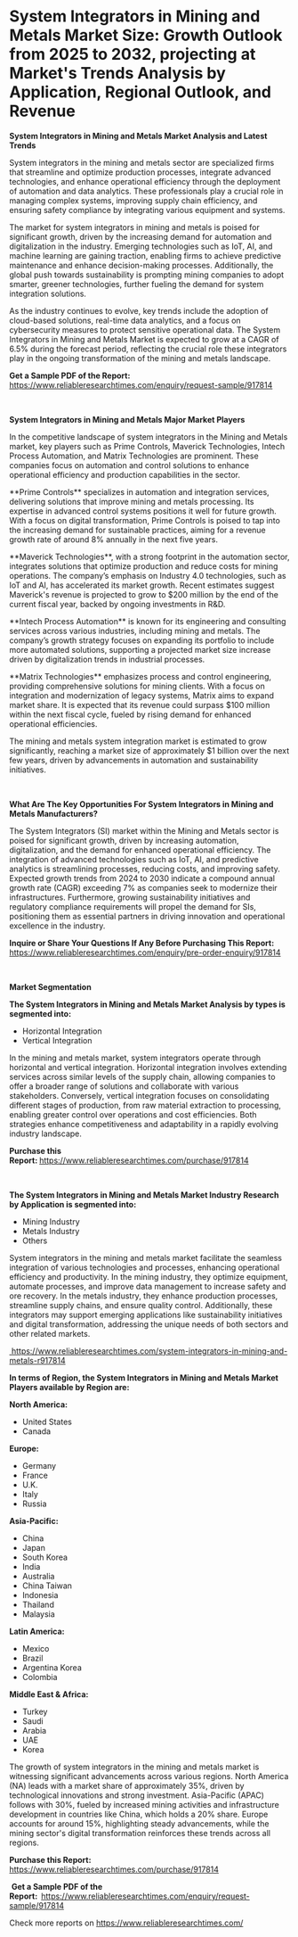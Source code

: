 <p><h1>System Integrators in Mining and Metals Market Size: Growth Outlook from 2025 to 2032, projecting at Market's Trends Analysis by Application, Regional Outlook, and Revenue</h1></p><p><strong>System Integrators in Mining and Metals Market Analysis and Latest Trends</strong></p>
<p><p>System integrators in the mining and metals sector are specialized firms that streamline and optimize production processes, integrate advanced technologies, and enhance operational efficiency through the deployment of automation and data analytics. These professionals play a crucial role in managing complex systems, improving supply chain efficiency, and ensuring safety compliance by integrating various equipment and systems.</p><p>The market for system integrators in mining and metals is poised for significant growth, driven by the increasing demand for automation and digitalization in the industry. Emerging technologies such as IoT, AI, and machine learning are gaining traction, enabling firms to achieve predictive maintenance and enhance decision-making processes. Additionally, the global push towards sustainability is prompting mining companies to adopt smarter, greener technologies, further fueling the demand for system integration solutions.</p><p>As the industry continues to evolve, key trends include the adoption of cloud-based solutions, real-time data analytics, and a focus on cybersecurity measures to protect sensitive operational data. The System Integrators in Mining and Metals Market is expected to grow at a CAGR of 6.5% during the forecast period, reflecting the crucial role these integrators play in the ongoing transformation of the mining and metals landscape.</p></p>
<p><strong>Get a Sample PDF of the Report:&nbsp;</strong> <a href="https://www.reliableresearchtimes.com/enquiry/request-sample/917814?utm_campaign=3031&utm_medium=2&utm_source=Github&utm_content=ia&utm_term=07032025&utm_id=system-integrators-in-mining-and-metals">https://www.reliableresearchtimes.com/enquiry/request-sample/917814</a></p>
<p>&nbsp;</p>
<p><strong>System Integrators in Mining and Metals Major Market Players</strong></p>
<p><p>In the competitive landscape of system integrators in the Mining and Metals market, key players such as Prime Controls, Maverick Technologies, Intech Process Automation, and Matrix Technologies are prominent. These companies focus on automation and control solutions to enhance operational efficiency and production capabilities in the sector.</p><p>**Prime Controls** specializes in automation and integration services, delivering solutions that improve mining and metals processing. Its expertise in advanced control systems positions it well for future growth. With a focus on digital transformation, Prime Controls is poised to tap into the increasing demand for sustainable practices, aiming for a revenue growth rate of around 8% annually in the next five years.</p><p>**Maverick Technologies**, with a strong footprint in the automation sector, integrates solutions that optimize production and reduce costs for mining operations. The company’s emphasis on Industry 4.0 technologies, such as IoT and AI, has accelerated its market growth. Recent estimates suggest Maverick's revenue is projected to grow to $200 million by the end of the current fiscal year, backed by ongoing investments in R&D.</p><p>**Intech Process Automation** is known for its engineering and consulting services across various industries, including mining and metals. The company’s growth strategy focuses on expanding its portfolio to include more automated solutions, supporting a projected market size increase driven by digitalization trends in industrial processes.</p><p>**Matrix Technologies** emphasizes process and control engineering, providing comprehensive solutions for mining clients. With a focus on integration and modernization of legacy systems, Matrix aims to expand market share. It is expected that its revenue could surpass $100 million within the next fiscal cycle, fueled by rising demand for enhanced operational efficiencies.</p><p>The mining and metals system integration market is estimated to grow significantly, reaching a market size of approximately $1 billion over the next few years, driven by advancements in automation and sustainability initiatives.</p></p>
<p>&nbsp;</p>
<p><strong>What Are The Key Opportunities For System Integrators in Mining and Metals Manufacturers?</strong></p>
<p><p>The System Integrators (SI) market within the Mining and Metals sector is poised for significant growth, driven by increasing automation, digitalization, and the demand for enhanced operational efficiency. The integration of advanced technologies such as IoT, AI, and predictive analytics is streamlining processes, reducing costs, and improving safety. Expected growth trends from 2024 to 2030 indicate a compound annual growth rate (CAGR) exceeding 7% as companies seek to modernize their infrastructures. Furthermore, growing sustainability initiatives and regulatory compliance requirements will propel the demand for SIs, positioning them as essential partners in driving innovation and operational excellence in the industry.</p></p>
<p><strong>Inquire or Share Your Questions If Any Before Purchasing This Report:</strong> <a href="https://www.reliableresearchtimes.com/enquiry/pre-order-enquiry/917814?utm_campaign=3031&utm_medium=2&utm_source=Github&utm_content=ia&utm_term=07032025&utm_id=system-integrators-in-mining-and-metals">https://www.reliableresearchtimes.com/enquiry/pre-order-enquiry/917814</a></p>
<p>&nbsp;</p>
<p><strong>Market Segmentation</strong></p>
<p><strong>The System Integrators in Mining and Metals Market Analysis by types is segmented into:</strong></p>
<p><ul><li>Horizontal Integration</li><li>Vertical Integration</li></ul></p>
<p><p>In the mining and metals market, system integrators operate through horizontal and vertical integration. Horizontal integration involves extending services across similar levels of the supply chain, allowing companies to offer a broader range of solutions and collaborate with various stakeholders. Conversely, vertical integration focuses on consolidating different stages of production, from raw material extraction to processing, enabling greater control over operations and cost efficiencies. Both strategies enhance competitiveness and adaptability in a rapidly evolving industry landscape.</p></p>
<p><strong>Purchase this Report:&nbsp;</strong><a href="https://www.reliableresearchtimes.com/purchase/917814?utm_campaign=3031&utm_medium=2&utm_source=Github&utm_content=ia&utm_term=07032025&utm_id=system-integrators-in-mining-and-metals">https://www.reliableresearchtimes.com/purchase/917814</a></p>
<p>&nbsp;</p>
<p><strong>The System Integrators in Mining and Metals Market Industry Research by Application is segmented into:</strong></p>
<p><ul><li>Mining Industry</li><li>Metals Industry</li><li>Others</li></ul></p>
<p><p>System integrators in the mining and metals market facilitate the seamless integration of various technologies and processes, enhancing operational efficiency and productivity. In the mining industry, they optimize equipment, automate processes, and improve data management to increase safety and ore recovery. In the metals industry, they enhance production processes, streamline supply chains, and ensure quality control. Additionally, these integrators may support emerging applications like sustainability initiatives and digital transformation, addressing the unique needs of both sectors and other related markets.</p></p>
<p><a href="https://www.reliableresearchtimes.com/system-integrators-in-mining-and-metals-r917814?utm_campaign=3031&utm_medium=2&utm_source=Github&utm_content=ia&utm_term=07032025&utm_id=system-integrators-in-mining-and-metals">&nbsp;https://www.reliableresearchtimes.com/system-integrators-in-mining-and-metals-r917814</a></p>
<p><strong>In terms of Region, the System Integrators in Mining and Metals Market Players available by Region are:</strong></p>
<p>
    <p> <strong> North America: </strong>
        <ul>
            <li>United States</li>
            <li>Canada</li>
        </ul>
        </p> 
    <p> <strong> Europe: </strong>
        <ul>
            <li>Germany</li>
            <li>France</li>
            <li>U.K.</li>
            <li>Italy</li>
            <li>Russia</li>
        </ul>
        </p> 
    <p> <strong> Asia-Pacific: </strong>
        <ul>
            <li>China</li>
            <li>Japan</li>
            <li>South Korea</li>
            <li>India</li>
            <li>Australia</li>
            <li>China Taiwan</li>
            <li>Indonesia</li>
            <li>Thailand</li>
            <li>Malaysia</li>
        </ul>
        </p> 
    <p> <strong> Latin America: </strong>
        <ul>
            <li>Mexico</li>
            <li>Brazil</li>
            <li>Argentina Korea</li>
            <li>Colombia</li>
        </ul>
        </p> 
    <p> <strong> Middle East & Africa: </strong>
        <ul>
            <li>Turkey</li>
            <li>Saudi</li>
            <li>Arabia</li>
            <li>UAE</li>
            <li>Korea</li>
        </ul>
    </p>
    </p>
<p><p>The growth of system integrators in the mining and metals market is witnessing significant advancements across various regions. North America (NA) leads with a market share of approximately 35%, driven by technological innovations and strong investment. Asia-Pacific (APAC) follows with 30%, fueled by increased mining activities and infrastructure development in countries like China, which holds a 20% share. Europe accounts for around 15%, highlighting steady advancements, while the mining sector's digital transformation reinforces these trends across all regions.</p></p>
<p><strong>Purchase this Report: </strong><a href="https://www.reliableresearchtimes.com/purchase/917814?utm_campaign=3031&utm_medium=2&utm_source=Github&utm_content=ia&utm_term=07032025&utm_id=system-integrators-in-mining-and-metals">https://www.reliableresearchtimes.com/purchase/917814</a></p>
<p>&nbsp;<strong>Get a Sample PDF of the Report:&nbsp;&nbsp;</strong><a href="https://www.reliableresearchtimes.com/enquiry/request-sample/917814?utm_campaign=3031&utm_medium=2&utm_source=Github&utm_content=ia&utm_term=07032025&utm_id=system-integrators-in-mining-and-metals">https://www.reliableresearchtimes.com/enquiry/request-sample/917814</a></p>
<p><strong></strong></p>
<p>Check more reports on <a href="https://www.reliableresearchtimes.com/?utm_campaign=3031&utm_medium=2&utm_source=Github&utm_content=ia&utm_term=07032025&utm_id=system-integrators-in-mining-and-metals">https://www.reliableresearchtimes.com/</a></p>